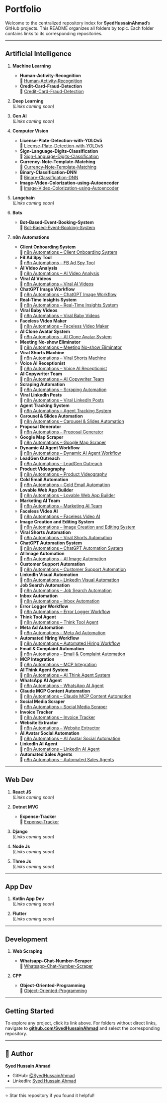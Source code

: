 # Portfolio

Welcome to the centralized repository index for **SyedHussainAhmad**’s GitHub projects. This README organizes all folders by topic. Each folder contains links to its corresponding repositories.

---

## Artificial Intelligence

1. **Machine Learning**  
   - **Human-Activity-Recognition**  
     🔗 [Human-Activity-Recognition](https://github.com/SyedHussainAhmad/human-activity-recognition)  
   - **Credit-Card-Fraud-Detection**  
     🔗 [Credit-Card-Fraud-Detection](https://github.com/SyedHussainAhmad/Credit-Card-Fraud-Detection)

2. **Deep Learning**  
   *(Links coming soon)*

3. **Gen AI**  
   *(Links coming soon)*

4. **Computer Vision**  
   - **License-Plate-Detection-with-YOLOv5**  
     🔗 [License-Plate-Detection-with-YOLOv5](https://github.com/SyedHussainAhmad/License-Plate-Detection-with-YOLOv5)  
   - **Sign-Language-Digits-Classification**  
     🔗 [Sign-Language-Digits-Classification](https://github.com/SyedHussainAhmad/Sign-Language-Digits-Classification)  
   - **Currency-Note-Template-Matching**  
     🔗 [Currency-Note-Template-Matching](https://github.com/SyedHussainAhmad/Currency-Note-Template-Matching)  
   - **Binary-Classification-DNN**  
     🔗 [Binary-Classification-DNN](https://github.com/SyedHussainAhmad/Binary-Classification-DNN)  
   - **Image-Video-Colorization-using-Autoencoder**  
     🔗 [Image-Video-Colorization-using-Autoencoder](https://github.com/SyedHussainAhmad/Image-Video-Colorization-using-Autoencoder)

5. **Langchain**  
   *(Links coming soon)*

6. **Bots**  
   - **Bot-Based-Event-Booking-System**  
     🔗 [Bot-Based-Event-Booking-System](https://github.com/SyedHussainAhmad/Bot-Based-Event-Booking-System)

7. **n8n Automations**  
   - **Client Onboarding System**  
     🔗 [n8n Automations – Client Onboarding System](https://github.com/SyedHussainAhmad/n8n-Automations/tree/main/Client%20Onboarding%20System)  
   - **FB Ad Spy Tool**  
     🔗 [n8n Automations – FB Ad Spy Tool](https://github.com/SyedHussainAhmad/n8n-Automations/tree/main/FB%20Ad%20Spy%20Tool)  
   - **AI Video Analysis**  
     🔗 [n8n Automations – AI Video Analysis](https://github.com/SyedHussainAhmad/n8n-Automations/tree/main/AI%20Video%20Analysis)  
   - **Viral AI Videos**  
     🔗 [n8n Automations – Viral AI Videos](https://github.com/SyedHussainAhmad/n8n-Automations/tree/main/Viral%20AI%20Videos)  
   - **ChatGPT Image Workflow**  
     🔗 [n8n Automations – ChatGPT Image Workflow](https://github.com/SyedHussainAhmad/n8n-Automations/tree/main/ChatGPT%20Image%20Workflow)  
   - **Real-Time Insights System**  
     🔗 [n8n Automations – Real-Time Insights System](https://github.com/SyedHussainAhmad/n8n-Automations/tree/main/Real-Time%20Insights%20System)  
   - **Viral Baby Videos**  
     🔗 [n8n Automations – Viral Baby Videos](https://github.com/SyedHussainAhmad/n8n-Automations/tree/main/Viral%20Baby%20Videos)  
   - **Faceless Video Maker**  
     🔗 [n8n Automations – Faceless Video Maker](https://github.com/SyedHussainAhmad/n8n-Automations/tree/main/Faceless%20Video%20Maker)  
   - **AI Clone Avatar System**  
     🔗 [n8n Automations – AI Clone Avatar System](https://github.com/SyedHussainAhmad/n8n-Automations/tree/main/AI%20Clone%20Avatar%20System)  
   - **Meeting No-show Eliminator**  
     🔗 [n8n Automations – Meeting No-show Eliminator](https://github.com/SyedHussainAhmad/n8n-Automations/tree/main/Meeting%20No-show%20Eliminator)  
   - **Viral Shorts Machine**  
     🔗 [n8n Automations – Viral Shorts Machine](https://github.com/SyedHussainAhmad/n8n-Automations/tree/main/Viral%20Shorts%20Machine)  
   - **Voice AI Receptionist**  
     🔗 [n8n Automations – Voice AI Receptionist](https://github.com/SyedHussainAhmad/n8n-Automations/tree/main/Voice%20AI%20Receptionist)  
   - **AI Copywriter Team**  
     🔗 [n8n Automations – AI Copywriter Team](https://github.com/SyedHussainAhmad/n8n-Automations/tree/main/AI%20Copywriter%20Team)  
   - **Scraping Automation**  
     🔗 [n8n Automations – Scraping Automation](https://github.com/SyedHussainAhmad/n8n-Automations/tree/main/Scraping%20Automation)  
   - **Viral LinkedIn Posts**  
     🔗 [n8n Automations – Viral LinkedIn Posts](https://github.com/SyedHussainAhmad/n8n-Automations/tree/main/Viral%20LinkedIn%20Posts)  
   - **Agent Tracking System**  
     🔗 [n8n Automations – Agent Tracking System](https://github.com/SyedHussainAhmad/n8n-Automations/tree/main/Agent%20Tracking%20System)  
   - **Carousel & Slides Automation**  
     🔗 [n8n Automations – Carousel & Slides Automation](https://github.com/SyedHussainAhmad/n8n-Automations/tree/main/Carousel%20Slides%20Automation)  
   - **Proposal Generator**  
     🔗 [n8n Automations – Proposal Generator](https://github.com/SyedHussainAhmad/n8n-Automations/tree/main/Proposal%20Generator)  
   - **Google Map Scraper**  
     🔗 [n8n Automations – Google Map Scraper](https://github.com/SyedHussainAhmad/n8n-Automations/tree/main/Google%20Map%20Scraper)  
   - **Dynamic AI Agent Workflow**  
     🔗 [n8n Automations – Dynamic AI Agent Workflow](https://github.com/SyedHussainAhmad/n8n-Automations/tree/main/Dynamic%20AI%20Agent%20Workflow)  
   - **LeadGen Outreach**  
     🔗 [n8n Automations – LeadGen Outreach](https://github.com/SyedHussainAhmad/n8n-Automations/tree/main/LeadGen%20Outreach)  
   - **Product Videography**  
     🔗 [n8n Automations – Product Videography](https://github.com/SyedHussainAhmad/n8n-Automations/tree/main/Product%20Videography)  
   - **Cold Email Automation**  
     🔗 [n8n Automations – Cold Email Automation](https://github.com/SyedHussainAhmad/n8n-Automations/tree/main/Cold%20Email%20Automation)  
   - **Lovable Web App Builder**  
     🔗 [n8n Automations – Lovable Web App Builder](https://github.com/SyedHussainAhmad/n8n-Automations/tree/main/Lovable%20Web%20App%20Builder)  
   - **Marketing AI Team**  
     🔗 [n8n Automations – Marketing AI Team](https://github.com/SyedHussainAhmad/n8n-Automations/tree/main/Marketing%20AI%20Team)  
   - **Faceless Video AI**  
     🔗 [n8n Automations – Faceless Video AI](https://github.com/SyedHussainAhmad/n8n-Automations/tree/main/Faceless%20Video%20AI)  
   - **Image Creation and Editing System**  
     🔗 [n8n Automations – Image Creation and Editing System](https://github.com/SyedHussainAhmad/n8n-Automations/tree/main/Image%20Creation%20and%20Editing%20System)  
   - **Viral Shorts Automation**  
     🔗 [n8n Automations – Viral Shorts Automation](https://github.com/SyedHussainAhmad/n8n-Automations/tree/main/Viral%20Shorts%20Automation)  
   - **ChatGPT Automation System**  
     🔗 [n8n Automations – ChatGPT Automation System](https://github.com/SyedHussainAhmad/n8n-Automations/tree/main/ChatGPT%20Automation%20System)  
   - **AI Image Automation**  
     🔗 [n8n Automations – AI Image Automation](https://github.com/SyedHussainAhmad/n8n-Automations/tree/main/AI%20Image%20Automation)  
   - **Customer Support Automation**  
     🔗 [n8n Automations – Customer Support Automation](https://github.com/SyedHussainAhmad/n8n-Automations/tree/main/Customer%20Support%20Automation)  
   - **LinkedIn Visual Automation**  
     🔗 [n8n Automations – LinkedIn Visual Automation](https://github.com/SyedHussainAhmad/n8n-Automations/tree/main/LinkedIn%20Visual%20Automation)  
   - **Job Search Automation**  
     🔗 [n8n Automations – Job Search Automation](https://github.com/SyedHussainAhmad/n8n-Automations/tree/main/Job%20Search%20Automation)  
   - **Inbox Automation**  
     🔗 [n8n Automations – Inbox Automation](https://github.com/SyedHussainAhmad/n8n-Automations/tree/main/Inbox%20Automation)  
   - **Error Logger Workflow**  
     🔗 [n8n Automations – Error Logger Workflow](https://github.com/SyedHussainAhmad/n8n-Automations/tree/main/Error%20Logger%20Workflow)  
   - **Think Tool Agent**  
     🔗 [n8n Automations – Think Tool Agent](https://github.com/SyedHussainAhmad/n8n-Automations/tree/main/Think%20Tool%20Agent)  
   - **Meta Ad Automation**  
     🔗 [n8n Automations – Meta Ad Automation](https://github.com/SyedHussainAhmad/n8n-Automations/tree/main/Meta%20Ad%20Automation)  
   - **Automated Hiring Workflow**  
     🔗 [n8n Automations – Automated Hiring Workflow](https://github.com/SyedHussainAhmad/n8n-Automations/tree/main/Automated%20Hiring%20Workflow)  
   - **Email & Complaint Automation**  
     🔗 [n8n Automations – Email & Complaint Automation](https://github.com/SyedHussainAhmad/n8n-Automations/tree/main/Email%20Complaint%20Automation)  
   - **MCP Integration**  
     🔗 [n8n Automations – MCP Integration](https://github.com/SyedHussainAhmad/n8n-Automations/tree/main/MCP%20Integration)  
   - **AI Think Agent System**  
     🔗 [n8n Automations – AI Think Agent System](https://github.com/SyedHussainAhmad/n8n-Automations/tree/main/AI%20Think%20Agent%20System)  
   - **WhatsApp AI Agent**  
     🔗 [n8n Automations – WhatsApp AI Agent](https://github.com/SyedHussainAhmad/n8n-Automations/tree/main/WhatsApp%20AI%20Agent)  
   - **Claude MCP Content Automation**  
     🔗 [n8n Automations – Claude MCP Content Automation](https://github.com/SyedHussainAhmad/n8n-Automations/tree/main/Claude%20MCP%20Content%20Automation)  
   - **Social Media Scraper**  
     🔗 [n8n Automations – Social Media Scraper](https://github.com/SyedHussainAhmad/n8n-Automations/tree/main/Social%20Media%20Scraper)  
   - **Invoice Tracker**  
     🔗 [n8n Automations – Invoice Tracker](https://github.com/SyedHussainAhmad/n8n-Automations/tree/main/Invoice%20Tracker)  
   - **Website Extractor**  
     🔗 [n8n Automations – Website Extractor](https://github.com/SyedHussainAhmad/n8n-Automations/tree/main/Website%20Extractor)  
   - **AI Avatar Social Automation**  
     🔗 [n8n Automations – AI Avatar Social Automation](https://github.com/SyedHussainAhmad/n8n-Automations/tree/main/AI%20Avatar%20Social%20Automation)  
   - **LinkedIn AI Agent**  
     🔗 [n8n Automations – LinkedIn AI Agent](https://github.com/SyedHussainAhmad/n8n-Automations/tree/main/LinkedIn%20AI%20Agent)  
   - **Automated Sales Agents**  
     🔗 [n8n Automations – Automated Sales Agents](https://github.com/SyedHussainAhmad/n8n-Automations/tree/main/Automated%20Sales%20Agents)

---

## Web Dev

1. **React JS**  
   *(Links coming soon)*

2. **Dotnet MVC**  
   - **Expense-Tracker**  
     🔗 [Expense-Tracker](https://github.com/SyedHussainAhmad/Expense-Tracker)

3. **Django**  
   *(Links coming soon)*

4. **Node Js**  
   *(Links coming soon)*

5. **Three Js**  
   *(Links coming soon)*

---

## App Dev

1. **Kotlin App Dev**  
   *(Links coming soon)*

2. **Flutter**  
   *(Links coming soon)*

---

## Development

1. **Web Scraping**  
   - **Whatsapp-Chat-Number-Scraper**  
     🔗 [Whatsapp-Chat-Number-Scraper](https://github.com/SyedHussainAhmad/Whatsapp-Chat-Number-Scraper)

2. **CPP**  
   - **Object-Oriented-Programming**  
     🔗 [Object-Oriented-Programming](https://github.com/SyedHussainAhmad/Object-Oriented-Programming)

---

## Getting Started

To explore any project, click its link above. For folders without direct links, navigate to **[github.com/SyedHussainAhmad](https://github.com/SyedHussainAhmad)** and select the corresponding repository.

---

## 👤 Author

**Syed Hussain Ahmad**  
- GitHub: [@SyedHussainAhmad](https://github.com/SyedHussainAhmad)  
- LinkedIn: [Syed Hussain Ahmad](https://www.linkedin.com/in/syedhussainahmad/)

---
⭐ Star this repository if you found it helpful!
